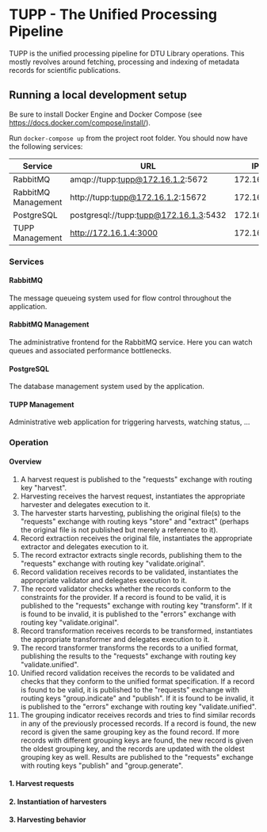 # TUPP - The Unified Processing Pipeline

TUPP is the unified processing pipeline for DTU Library operations. This mostly revolves around fetching, processing and
indexing of metadata records for scientific publications.

## Running a local development setup

Be sure to install Docker Engine and Docker Compose (see https://docs.docker.com/compose/install/).

Run `docker-compose up` from the project root folder. You should now have the following services:

| Service             | URL                                    | IP         |
|---------------------|----------------------------------------|------------|
| RabbitMQ            | amqp://tupp:tupp@172.16.1.2:5672       | 172.16.1.2 |
| RabbitMQ Management | http://tupp:tupp@172.16.1.2:15672      | 172.16.1.2 |
| PostgreSQL          | postgresql://tupp:tupp@172.16.1.3:5432 | 172.16.1.3 |
| TUPP Management     | http://172.16.1.4:3000                 | 172.16.1.4 |

### Services

#### RabbitMQ

The message queueing system used for flow control throughout the application.

#### RabbitMQ Management

The administrative frontend for the RabbitMQ service. Here you can watch queues and associated performance bottlenecks.

#### PostgreSQL

The database management system used by the application.

#### TUPP Management

Administrative web application for triggering harvests, watching status, ...

### Operation

#### Overview

1.  A harvest request is published to the "requests" exchange with routing key "harvest".
2.  Harvesting receives the harvest request, instantiates the appropriate harvester and delegates execution to it.
3.  The harvester starts harvesting, publishing the original file(s) to the "requests" exchange with routing keys "store" and "extract"
    (perhaps the original file is not published but merely a reference to it).
4.  Record extraction receives the original file, instantiates the appropriate extractor and delegates execution to it.
5.  The record extractor extracts single records, publishing them to the "requests" exchange with routing key "validate.original".
6.  Record validation receives records to be validated, instantiates the appropriate validator and delegates execution to it.
7.  The record validator checks whether the records conform to the constraints for the provider. If a record is found to be valid,
    it is published to the "requests" exchange with routing key "transform". If it is found to be invalid, it is published to the
    "errors" exchange with routing key "validate.original".
8.  Record transformation receives records to be transformed, instantiates the appropriate transformer and
    delegates execution to it.
9.  The record transformer transforms the records to a unified format, publishing the results to the "requests" exchange with routing
    key "validate.unified".
10. Unified record validation receives the records to be validated and checks that they conform to the unified format specification.
    If a record is found to be valid, it is published to the "requests" exchange with routing keys "group.indicate" and "publish". 
    If it is found to be invalid, it is published to the "errors" exchange with routing key "validate.unified".
11. The grouping indicator receives records and tries to find similar records in any of the previously processed records. If a
    record is found, the new record is given the same grouping key as the found record. If more records with different grouping
    keys are found, the new record is given the oldest grouping key, and the records are updated with the oldest grouping key
    as well. Results are published to the "requests" exchange with routing keys "publish" and "group.generate".

#### 1. Harvest requests

#### 2. Instantiation of harvesters

#### 3. Harvesting behavior
